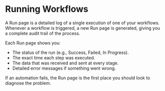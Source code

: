 # Running Workflows

A Run page is a detailed log of a single execution of one of your workflows. Whenever a workflow is triggered, a new Run page is generated, giving you a complete audit trail of the process.

Each Run page shows you:

* The status of the run (e.g., Success, Failed, In Progress).
* The exact time each step was executed.
* The data that was received and sent at every stage.
* Detailed error messages if something went wrong.

If an automation fails, the Run page is the first place you should look to diagnose the problem.

<figure><img src="../../.gitbook/assets/run_wf.gif" alt=""><figcaption></figcaption></figure>
